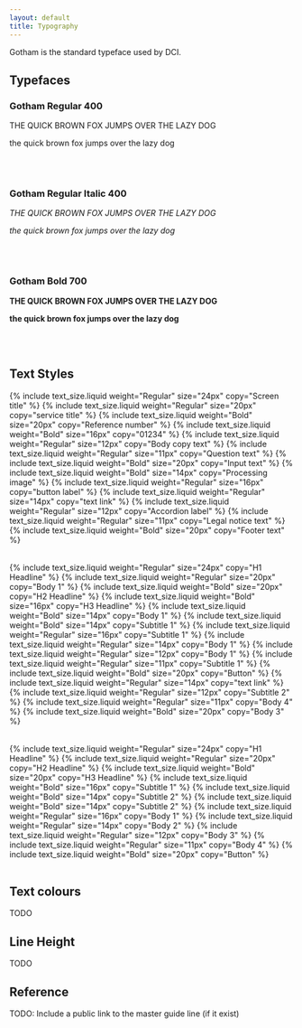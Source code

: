 ```yaml
---
layout: default
title: Typography
---
```


Gotham is the standard typeface used by DCI.

## Typefaces


### Gotham Regular 400

<div class="design-system">
  <p class="font-example" style="font-weight: 400;">
    THE QUICK BROWN FOX JUMPS OVER THE LAZY DOG
  </p>
  <p class="font-example" style="font-weight: 400;">
    the quick brown fox jumps over the lazy dog
  </p>
  <br><br>
</div>

### Gotham Regular Italic 400

<div class="design-system">
  <p class="font-example" style="font-weight: 400; font-style:italic;">
    THE QUICK BROWN FOX JUMPS OVER THE LAZY DOG
  </p>
  <p class="font-example" style="font-weight: 400; font-style:italic;">
    the quick brown fox jumps over the lazy dog
  </p>
  <br><br>
</div>


### Gotham Bold 700

<div class="design-system">
  <p class="font-example" style="font-weight: 700;">
    THE QUICK BROWN FOX JUMPS OVER THE LAZY DOG
  </p>
  <p class="font-example" style="font-weight: 700;">
    the quick brown fox jumps over the lazy dog
  </p>
  <br><br>
</div>

## Text Styles

<div class="design-system">
  <table class="text-sizes">
    {% include text_size.liquid weight="Regular"  size="24px" copy="Screen title"      %}
    {% include text_size.liquid weight="Regular"  size="20px" copy="service title"     %}
    {% include text_size.liquid weight="Bold"     size="20px" copy="Reference number"  %}
    {% include text_size.liquid weight="Bold"     size="16px" copy="01234"             %}
    {% include text_size.liquid weight="Regular"  size="12px" copy="Body copy text"    %}
    {% include text_size.liquid weight="Regular"  size="11px" copy="Question text"     %}
    {% include text_size.liquid weight="Bold"     size="20px" copy="Input text"        %}
    {% include text_size.liquid weight="Bold"     size="14px" copy="Processing image"  %}
    {% include text_size.liquid weight="Regular"  size="16px" copy="button label"      %}
    {% include text_size.liquid weight="Regular"  size="14px" copy="text link"         %}
    {% include text_size.liquid weight="Regular"  size="12px" copy="Accordion label"   %}
    {% include text_size.liquid weight="Regular"  size="11px" copy="Legal notice text" %}
    {% include text_size.liquid weight="Bold"     size="20px" copy="Footer text"       %}
  </table>
</div>

<div class="design-system">
  <table class="text-sizes">
    {% include text_size.liquid weight="Regular"  size="24px" copy="H1 Headline"       %}
    {% include text_size.liquid weight="Regular"  size="20px" copy="Body 1"            %}
    {% include text_size.liquid weight="Bold"     size="20px" copy="H2 Headline"       %}
    {% include text_size.liquid weight="Bold"     size="16px" copy="H3 Headline"       %}
    {% include text_size.liquid weight="Bold"     size="14px" copy="Body 1"            %}
    {% include text_size.liquid weight="Bold"     size="14px" copy="Subtitle 1"        %}
    {% include text_size.liquid weight="Regular"  size="16px" copy="Subtitle 1"        %}
    {% include text_size.liquid weight="Regular"  size="14px" copy="Body 1"            %}
    {% include text_size.liquid weight="Regular"  size="12px" copy="Body 1"            %}
    {% include text_size.liquid weight="Regular"  size="11px" copy="Subtitle 1"        %}
    {% include text_size.liquid weight="Bold"     size="20px" copy="Button"            %}
    {% include text_size.liquid weight="Regular"  size="14px" copy="text link"         %}
    {% include text_size.liquid weight="Regular"  size="12px" copy="Subtitle 2"        %}
    {% include text_size.liquid weight="Regular"  size="11px" copy="Body 4"            %}
    {% include text_size.liquid weight="Bold"     size="20px" copy="Body 3"            %}
  </table>
</div>
<div class="design-system">
  <table class="text-sizes">
    {% include text_size.liquid weight="Regular"  size="24px" copy="H1 Headline" %}
    {% include text_size.liquid weight="Regular"  size="20px" copy="H2 Headline" %}
    {% include text_size.liquid weight="Bold"     size="20px" copy="H3 Headline" %}
    {% include text_size.liquid weight="Bold"     size="16px" copy="Subtitle 1"  %}
    {% include text_size.liquid weight="Bold"     size="14px" copy="Subtitle 2"  %}
    {% include text_size.liquid weight="Bold"     size="14px" copy="Subtitle 2"  %}
    {% include text_size.liquid weight="Regular"  size="16px" copy="Body 1"      %}
    {% include text_size.liquid weight="Regular"  size="14px" copy="Body 2"      %}
    {% include text_size.liquid weight="Regular"  size="12px" copy="Body 3"      %}
    {% include text_size.liquid weight="Regular"  size="11px" copy="Body 4"      %}
    {% include text_size.liquid weight="Bold"     size="20px" copy="Button"      %}
</table>
</div>

## Text colours

TODO

## Line Height

TODO

## Reference

TODO: Include a public link to the master guide line (if it exist)
